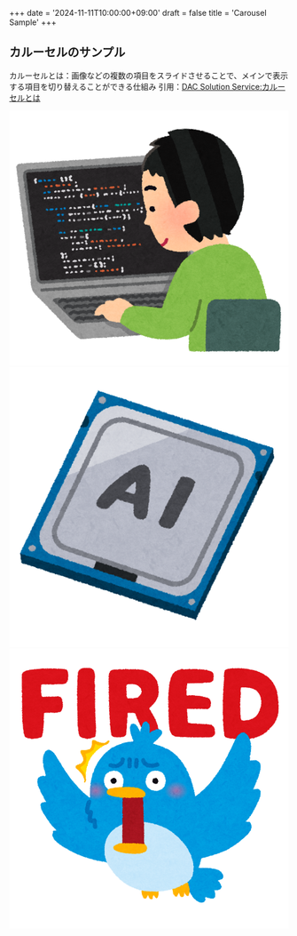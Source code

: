 +++
date = '2024-11-11T10:00:00+09:00'
draft = false
title = 'Carousel Sample'
+++

## カルーセルのサンプル

カルーセルとは：画像などの複数の項目をスライドさせることで、メインで表示する項目を切り替えることができる仕組み
引用：[DAC Solution Service:カルーセルとは](https://solutions.hakuhodody-one.co.jp/glossary/carousel-ad)

<div class="swiper-container">
  <div class="swiper-wrapper">
    <div class="swiper-slide">
      <img src="/img/slide1.jpg" alt="Slide 1">
    </div>
    <div class="swiper-slide">
      <img src="/img/slide2.jpg" alt="Slide 2">
    </div>
    <div class="swiper-slide">
      <img src="/img/slide3.jpg" alt="Slide 3">
    </div>
  </div>
  <!-- Add Pagination -->
  <div class="swiper-pagination"></div>
  <div class="swiper-button-next"></div>
  <div class="swiper-button-prev"></div>
</div>